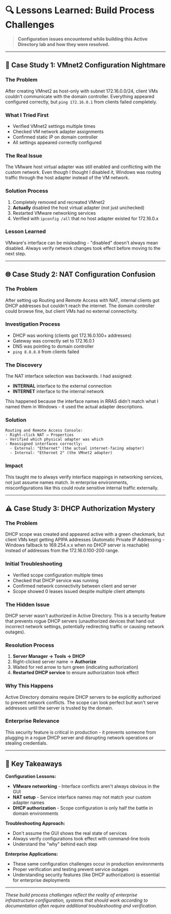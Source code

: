 # 🔍 Lessons Learned: Build Process Challenges

> **Configuration issues encountered while building this Active Directory lab and how they were resolved.**

---

## 🔧 Case Study 1: VMnet2 Configuration Nightmare

### The Problem
After creating VMnet2 as host-only with subnet 172.16.0.0/24, client VMs couldn't communicate with the domain controller. Everything appeared configured correctly, but `ping 172.16.0.1` from clients failed completely.

### What I Tried First
- Verified VMnet2 settings multiple times
- Checked VM network adapter assignments
- Confirmed static IP on domain controller
- All settings appeared correctly configured

### The Real Issue
The VMware host virtual adapter was still enabled and conflicting with the custom network. Even though I thought I disabled it, Windows was routing traffic through the host adapter instead of the VM network.

### Solution Process
1. Completely removed and recreated VMnet2
2. **Actually** disabled the host virtual adapter (not just unchecked)
3. Restarted VMware networking services
4. Verified with `ipconfig /all` that no host adapter existed for 172.16.0.x

### Lesson Learned
VMware's interface can be misleading - "disabled" doesn't always mean disabled. Always verify network changes took effect before moving to the next step.

---

## 🌐 Case Study 2: NAT Configuration Confusion

### The Problem
After setting up Routing and Remote Access with NAT, internal clients got DHCP addresses but couldn't reach the internet. The domain controller could browse fine, but client VMs had no external connectivity.

### Investigation Process
- DHCP was working (clients got 172.16.0.100+ addresses)
- Gateway was correctly set to 172.16.0.1
- DNS was pointing to domain controller
- `ping 8.8.8.8` from clients failed

### The Discovery
The NAT interface selection was backwards. I had assigned:
- **INTERNAL** interface to the external connection
- **INTERNET** interface to the internal network

This happened because the interface names in RRAS didn't match what I named them in Windows - it used the actual adapter descriptions.

### Solution
```
Routing and Remote Access Console:
- Right-click NAT → Properties
- Verified which physical adapter was which
- Reassigned interfaces correctly:
  - External: "Ethernet" (the actual internet-facing adapter)
  - Internal: "Ethernet 2" (the VMnet2 adapter)
```

### Impact
This taught me to always verify interface mappings in networking services, not just assume names match. In enterprise environments, misconfigurations like this could route sensitive internal traffic externally.

---

## ⚠️ Case Study 3: DHCP Authorization Mystery

### The Problem
DHCP scope was created and appeared active with a green checkmark, but client VMs kept getting APIPA addresses (Automatic Private IP Addressing - Windows fallback to 169.254.x.x when no DHCP server is reachable) instead of addresses from the 172.16.0.100-200 range.

### Initial Troubleshooting
- Verified scope configuration multiple times
- Checked that DHCP service was running
- Confirmed network connectivity between client and server
- Scope showed 0 leases issued despite multiple client attempts

### The Hidden Issue
DHCP server wasn't authorized in Active Directory. This is a security feature that prevents rogue DHCP servers (unauthorized devices that hand out incorrect network settings, potentially redirecting traffic or causing network outages).

### Resolution Process
1. **Server Manager → Tools → DHCP**
2. Right-clicked server name → **Authorize**
3. Waited for red arrow to turn green (indicating authorization)
4. **Restarted DHCP service** to ensure authorization took effect

### Why This Happens
Active Directory domains require DHCP servers to be explicitly authorized to prevent network conflicts. The scope can look perfect but won't serve addresses until the server is trusted by the domain.

### Enterprise Relevance
This security feature is critical in production - it prevents someone from plugging in a rogue DHCP server and disrupting network operations or stealing credentials.

---

## 🎯 Key Takeaways

**Configuration Lessons:**
- **VMware networking** - Interface conflicts aren't always obvious in the GUI
- **NAT setup** - Service interface names may not match your custom adapter names  
- **DHCP authorization** - Scope configuration is only half the battle in domain environments

**Troubleshooting Approach:**
- Don't assume the GUI shows the real state of services
- Always verify configurations took effect with command-line tools
- Understand the "why" behind each step

**Enterprise Applications:**
- These same configuration challenges occur in production environments
- Proper verification and testing prevent service outages  
- Understanding security features (like DHCP authorization) is essential for enterprise deployments

---

*These build process challenges reflect the reality of enterprise infrastructure configuration, systems that should work according to documentation often require additional troubleshooting and verification.*

